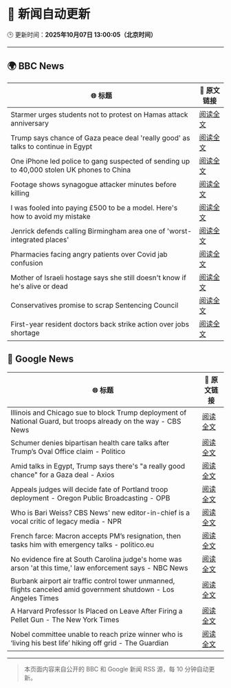 # 🧠 新闻自动更新

🕒 更新时间：**2025年10月07日 13:00:05（北京时间）**

---

## 🌍 BBC News

| 🌐 标题 | 🔗 原文链接 |
|--------|-------------|
| Starmer urges students not to protest on Hamas attack anniversary | [阅读全文](https://www.bbc.com/news/articles/c1wgx5v90vyo?at_medium=RSS&at_campaign=rss) |
| Trump says chance of Gaza peace deal 'really good' as talks to continue in Egypt | [阅读全文](https://www.bbc.com/news/articles/c708l7vgwywo?at_medium=RSS&at_campaign=rss) |
| One iPhone led police to gang suspected of sending up to 40,000 stolen UK phones to China | [阅读全文](https://www.bbc.com/news/articles/c20vlpwrzwdo?at_medium=RSS&at_campaign=rss) |
| Footage shows synagogue attacker minutes before killing | [阅读全文](https://www.bbc.com/news/articles/c62ne93n090o?at_medium=RSS&at_campaign=rss) |
| I was fooled into paying £500 to be a model. Here's how to avoid my mistake | [阅读全文](https://www.bbc.com/news/articles/ckg3w2n8nx7o?at_medium=RSS&at_campaign=rss) |
| Jenrick defends calling Birmingham area one of 'worst-integrated places' | [阅读全文](https://www.bbc.com/news/articles/cy85zlpwne6o?at_medium=RSS&at_campaign=rss) |
| Pharmacies facing angry patients over Covid jab confusion | [阅读全文](https://www.bbc.com/news/articles/cm28q5gqvppo?at_medium=RSS&at_campaign=rss) |
| Mother of Israeli hostage says she still doesn't know if he's alive or dead | [阅读全文](https://www.bbc.com/news/articles/c7840n4nwx8o?at_medium=RSS&at_campaign=rss) |
| Conservatives promise to scrap Sentencing Council | [阅读全文](https://www.bbc.com/news/articles/cn95w5jqyz0o?at_medium=RSS&at_campaign=rss) |
| First-year resident doctors back strike action over jobs shortage | [阅读全文](https://www.bbc.com/news/articles/cly147075p2o?at_medium=RSS&at_campaign=rss) |

## 📰 Google News

| 🌐 标题 | 🔗 原文链接 |
|--------|-------------|
| Illinois and Chicago sue to block Trump deployment of National Guard, but troops already on the way - CBS News | [阅读全文](https://news.google.com/rss/articles/CBMiiwFBVV95cUxNeXFXaXptcGxlYjFhWjZERnVRZGFyLVFKN0lUcjdILW10U0EyVURpSUR5TlczTmFKS2phcF85Sk8yMGgtbXo4U19DRFViUUY0cmlubHJMVUE5Qnk1X0YwU0FNX3pta1FYSzdBRGlKUVpLd0RYcTdUY085S0FNMXNlM1hnUjNqSS1WeXpr?oc=5) |
| Schumer denies bipartisan health care talks after Trump’s Oval Office claim - Politico | [阅读全文](https://news.google.com/rss/articles/CBMioAFBVV95cUxOU1V6dlh3RHJzNll6bkZ0T0w5c3V1NEhxWmdZaEozOFJuQkdIN0xrSEpIV3NqdkF4WUNsbWNBOFhkRDBiMjY3bmloTHVzU1dVNnFTNU45bExJSmptTDhIY0lmeFhzNjl6Z0xsbjBHSVF4ZzVTWkxMS0pZQXA1ZlM5QmZOeDRGNzA1MEg0bGgxdXBtRDZ4dVZWbHh5cG42am5o?oc=5) |
| Amid talks in Egypt, Trump says there's "a really good chance" for a Gaza deal - Axios | [阅读全文](https://news.google.com/rss/articles/CBMidkFVX3lxTFAwS0N3djJhQVdKMGgzc2FYSUxMakxndzIxc3dGM1ZRdE5oTWp5cngtcUxqWmYtZkhBRkFiMzh2Mjg4WGMtYTRPd0FQNU9pQUJka1pSS0ZBNVpUX3ZNU3F0aVQ4S1RVY2lfd09kNjJJQV9EVy1rZnc?oc=5) |
| Appeals judges will decide fate of Portland troop deployment - Oregon Public Broadcasting - OPB | [阅读全文](https://news.google.com/rss/articles/CBMihwFBVV95cUxPMWcxRU54UV9aWXc0QmZONVJUTkZhSWltWlE3ekt2ODFTbGoyaXZzblM2MGVMREZ4LUs0SWhqNVBPaTFESFkzb0lIUmxPM1VUcHZWQjh0QjJKTlZWd1RpTUZHNE5lSmwzdUdmRVd1X19qWFBXQUcydkc4azZvc3VsZlg3U2V4N2s?oc=5) |
| Who is Bari Weiss? CBS News' new editor-in-chief is a vocal critic of legacy media - NPR | [阅读全文](https://news.google.com/rss/articles/CBMigAFBVV95cUxQNGJXUkhOTFpua09QTHdDN0Q4NTdnTU9HVTFLbFZPak95WFoyYlhUTklhLThCWG81dlZCYlVYbE5tU1VBWEprcTV0ZmhLT1R5c3JCSEJLdWRqLWl5QzlpUjN5OVFOMlozSThEdkNlLTlQcTNPc3V6TmRPSkxkOTZBdg?oc=5) |
| French farce: Macron accepts PM’s resignation, then tasks him with emergency talks - politico.eu | [阅读全文](https://news.google.com/rss/articles/CBMiuwFBVV95cUxNYkVrdG5JMU15YXhCQjVEVGxockJtZFVYRExhSF9PdGNxbTFmeXRKQXZjSURGY2hZMm5YaXppZUZMd0RQVG1BZXpNWWZrM2plMVF4OUxNX0lTaWE2QnR1Zm1GRmJ0bEg0Tk5yeGM4bnhaRDRDcFBTVFhlcHBZM1RueU5HajBaaDBUbXFuRW1TT05pYkZOYllFM1lwNkZxNlljVENyWXNJOVExemxpRlMwMWlIVVZnWmxFX09F?oc=5) |
| No evidence fire at South Carolina judge's home was arson 'at this time,' law enforcement says - NBC News | [阅读全文](https://news.google.com/rss/articles/CBMizAFBVV95cUxQMU91RGF0Wmh5Vm90Ym5vVnpkbFQ1XzMwcjFqY0wyVzFEZmlScFN2bDFxSV9nblV2OXJ3MXplV21QU3kwd2JJbXZSTXY2bDhQSjZZNnoxay1jZ1N6dThJTTlzMnh4Q2hURDdjaEZybk5BQkRESlgtNzY0M1ZHQXRCOWRFamtGMWFuVmh4Rk9FeDNVMzV5NlpfUkEzb1lUSUJ1dFYyM0I4bjJOV2dWd0lpaGdXVEFVYkFWUmxLdlc5THBUZnowSlVQMFdXVnDSAVZBVV95cUxQbWxjNDVHYXk0RkNSRl85bDNKN0F4aVdRNTA1YlJxNDVlUlhYRl9VQVJrNWRuUGNfU0ZFcGVnOTNtMEJZLUNkVUQxRXdDR0ZpZkxLSWZudw?oc=5) |
| Burbank airport air traffic control tower unmanned, flights canceled amid government shutdown - Los Angeles Times | [阅读全文](https://news.google.com/rss/articles/CBMi1gFBVV95cUxNT0tURFZpaHk3N2tBbHRYWWxVS3N3d0pPYndzNF9EZ1N1dlZtQjh6WTZTanFwQUVXS0huVGRLM2VScjlfTkd5QnhuRzBqQUY5NWhqYUxwc05YQXp3X0R3alRyaFBIVzg1bWpCZmp1cTZYTWM3SW9RYnlrcVJDSktOV3k1VkU2RFdiQ0ZiM3JQVk9OT2x0dVlUUk5YWXJBMVRtOVlKLWRCbWk3UnBxakx6MUtpcWo4dldoYnBLNjhnOGptcjFQZWMtc3Etb3o1em9UcW5PUDJ3?oc=5) |
| A Harvard Professor Is Placed on Leave After Firing a Pellet Gun - The New York Times | [阅读全文](https://news.google.com/rss/articles/CBMiiAFBVV95cUxQUjdoR2ExS2Myem9teVRWa0JrNGpRRTE4QmxQM3c5cXdNY2NyemlBLTh2UmNvVy1UWXR2ME1TalhqQ0tXUS1DZ0dOOTA0NHhqLXBIYU5fUW5jMzBwZnhYUk8zbzExYjVkN2tHSUNMXzkxdU9CZXdmWjBnVnpLVmpKZC12NHVrMVdh?oc=5) |
| Nobel committee unable to reach prize winner who is ‘living his best life’ hiking off grid - The Guardian | [阅读全文](https://news.google.com/rss/articles/CBMiuAFBVV95cUxPMXdmZDJieDc5VFlyVC0wTVRRZ3BnRVhVNDhVUk5IZ3pXaDVCelRjZWlHUzR0YTVHcG9aTmF0N0N0c0RwQ2Z1cXVuZmhQTUxfUjNkanRyV29ISzNVNXpkZTloUzJ3VlY5UXFUWWRNaVNoNXB3U0ZWTGQybWxMYTdGMEtyYXloTElSbDl2RmxpaGhZYkVodEJKZVFuQUdBOGUwWFZDQmZ1V3IyMlhtVklaRlQwYXhqSFlp?oc=5) |

---
> 本页面内容来自公开的 BBC 和 Google 新闻 RSS 源，每 10 分钟自动更新。